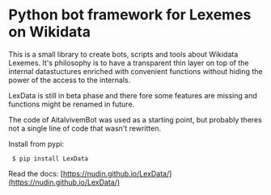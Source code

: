 # Python bot framework for Lexemes on Wikidata

This is a small library to create bots, scripts and tools about Wikidata
Lexemes. It's philosophy is to have a transparent thin layer on top of the
internal datastuctures enriched with convenient functions without hiding the
power of the access to the internals.

LexData is still in beta phase and there fore some features are missing and
functions might be renamed in future.

The code of AitalvivemBot was used as a starting point, but probably theres not
a single line of code that wasn't rewritten.

Install from pypi:
```
 $ pip install LexData
```

Read the docs: [https://nudin.github.io/LexData/](https://nudin.github.io/LexData/)
